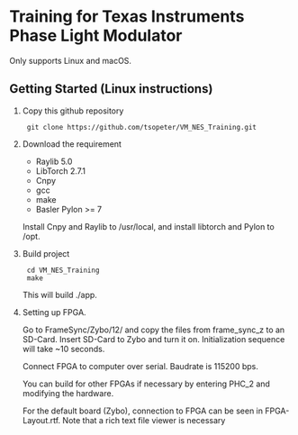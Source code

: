# Training for Texas Instruments Phase Light Modulator

Only supports Linux and macOS.

## Getting Started (Linux instructions)
1. Copy this github repository

        git clone https://github.com/tsopeter/VM_NES_Training.git

2.  Download the requirement

    * Raylib 5.0
    * LibTorch 2.7.1
    * Cnpy
    * gcc
    * make
    * Basler Pylon >= 7

    Install Cnpy and Raylib to /usr/local, and install libtorch and Pylon to /opt.

3. Build project

        cd VM_NES_Training
        make

    This will build ./app.

4. Setting up FPGA.

    Go to FrameSync/Zybo/12/ and copy the files from frame_sync_z to an SD-Card. Insert SD-Card to Zybo and turn it on. Initialization sequence will take ~10 seconds.

    Connect FPGA to computer over serial. Baudrate is 115200 bps.

    You can build for other FPGAs if necessary by entering PHC_2 and modifying the hardware.

    For the default board (Zybo), connection to FPGA can be seen in FPGA-Layout.rtf. Note that a rich text file viewer is necessary


